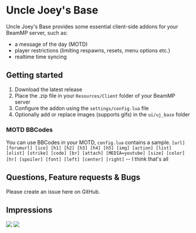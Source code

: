 # Uncle Joey's Base
Uncle Joey's Base provides some essential client-side addons for your BeamMP server, such as:
- a message of the day (MOTD)
- player restrictions (limiting respawns, resets, menu options etc.)
- realtime time syncing

## Getting started
1. Download the latest release
2. Place the .zip file in your `Resources/Client` folder of your BeamMP server
3. Configure the addon using the `settings/config.lua` file
4. Optionally add or replace images (supports gifs) in the `ui/uj_base` folder

### MOTD BBCodes
You can use BBCodes in your MOTD, `config.lua` contains a sample.
`[url] [forumurl] [ico] [h1] [h2] [h3] [h4] [h5] [img] [action] [list] [olist] [strike] [code] [br] [attach] [MEDIA=youtube] [size] [color] [hr] [spoiler] [font] [left] [center] [right]` -- I think that's all


## Questions, Feature requests & Bugs
Please create an issue here on GitHub.

## Impressions
![](https://i.imgur.com/ZcNJnBb.png)
![](https://i.imgur.com/EOWs6Xu.png)

